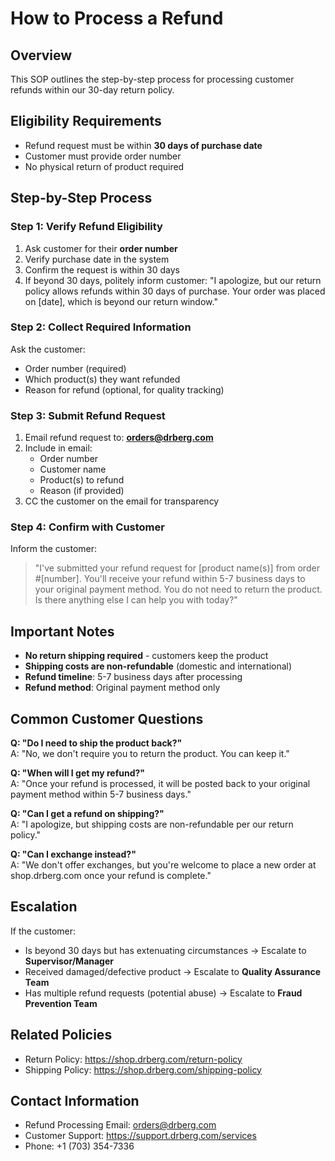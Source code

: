 # How to Process a Refund

## Overview

This SOP outlines the step-by-step process for processing customer refunds within our 30-day return policy.

## Eligibility Requirements

- Refund request must be within **30 days of purchase date**
- Customer must provide order number
- No physical return of product required

## Step-by-Step Process

### Step 1: Verify Refund Eligibility

1. Ask customer for their **order number**
2. Verify purchase date in the system
3. Confirm the request is within 30 days
4. If beyond 30 days, politely inform customer: "I apologize, but our return policy allows refunds within 30 days of purchase. Your order was placed on [date], which is beyond our return window."

### Step 2: Collect Required Information

Ask the customer:
- Order number (required)
- Which product(s) they want refunded
- Reason for refund (optional, for quality tracking)

### Step 3: Submit Refund Request

1. Email refund request to: **orders@drberg.com**
2. Include in email:
   - Order number
   - Customer name
   - Product(s) to refund
   - Reason (if provided)
3. CC the customer on the email for transparency

### Step 4: Confirm with Customer

Inform the customer:
> "I've submitted your refund request for [product name(s)] from order #[number]. You'll receive your refund within 5-7 business days to your original payment method. You do not need to return the product. Is there anything else I can help you with today?"

## Important Notes

- **No return shipping required** - customers keep the product
- **Shipping costs are non-refundable** (domestic and international)
- **Refund timeline**: 5-7 business days after processing
- **Refund method**: Original payment method only

## Common Customer Questions

**Q: "Do I need to ship the product back?"**  
A: "No, we don't require you to return the product. You can keep it."

**Q: "When will I get my refund?"**  
A: "Once your refund is processed, it will be posted back to your original payment method within 5-7 business days."

**Q: "Can I get a refund on shipping?"**  
A: "I apologize, but shipping costs are non-refundable per our return policy."

**Q: "Can I exchange instead?"**  
A: "We don't offer exchanges, but you're welcome to place a new order at shop.drberg.com once your refund is complete."

## Escalation

If the customer:
- Is beyond 30 days but has extenuating circumstances → Escalate to **Supervisor/Manager**
- Received damaged/defective product → Escalate to **Quality Assurance Team**
- Has multiple refund requests (potential abuse) → Escalate to **Fraud Prevention Team**

## Related Policies

- Return Policy: https://shop.drberg.com/return-policy
- Shipping Policy: https://shop.drberg.com/shipping-policy

## Contact Information

- Refund Processing Email: orders@drberg.com
- Customer Support: https://support.drberg.com/services
- Phone: +1 (703) 354-7336
